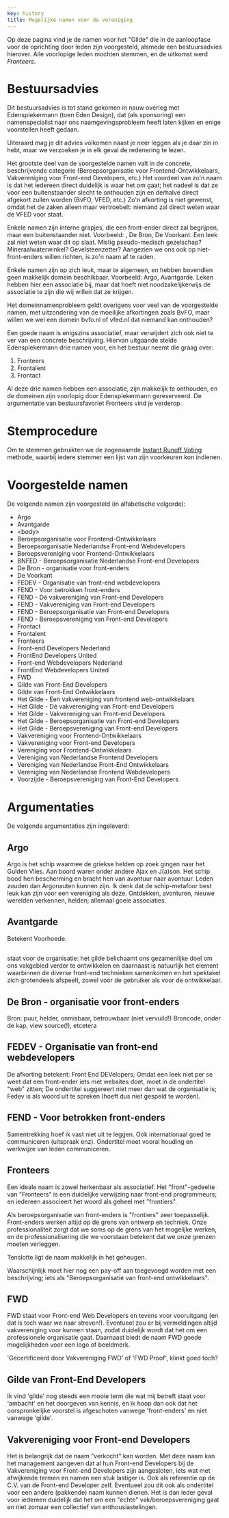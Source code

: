 ```yaml
---
key: history
title: Mogelijke namen voor de vereniging
---
```

Op deze pagina vind je de namen voor het "Gilde" die in de aanloopfase voor de oprichting door leden zijn voorgesteld, alsmede een bestuursadvies hierover. Alle voorlopige leden mochten stemmen, en de uitkomst werd *Fronteers*.

# Bestuursadvies

Dit bestuursadvies is tot stand gekomen in nauw overleg met Edenspiekermann (toen Eden Design), dat (als sponsoring) een namenspecialist naar ons naamgevingsprobleem heeft laten kijken en enige voorstellen heeft gedaan.

Uiteraard mag je dit advies volkomen naast je neer leggen als je daar zin in hebt, maar we verzoeken je in elk geval de redenering te lezen.

Het grootste deel van de voorgestelde namen valt in de concrete, beschrijvende categorie (Beroepsorganisatie voor Frontend-Ontwikkelaars, Vakvereniging voor Front-end Developers, etc.) Het voordeel van zo'n naam is dat het iedereen direct duidelijk is waar het om gaat; het nadeel is dat ze voor een buitenstaander slecht te onthouden zijn en derhalve direct afgekort zullen worden (BvFO, VFED, etc.) Zo'n afkorting is niet gewenst, omdat het de zaken alleen maar vertroebelt: niemand zal direct weten waar de VFED voor staat.

Enkele namen zijn interne grapjes, die een front-ender direct zal begrijpen, maar een buitenstaander niet. Voorbeeld: <body>, De Bron, De Voorkant. Een leek zal niet weten waar dit op slaat. Mistig pseudo-medisch gezelschap? Mineraalwaterwinkel? Gevelsteenzetter? Aangezien we ons ook op niet-front-enders willen richten, is zo'n naam af te raden.

Enkele namen zijn op zich leuk, maar te algemeen, en hebben bovendien geen makkelijk domein beschikbaar. Voorbeeld: Argo, Avantgarde. Leken hebben hier een associatie bij, maar dat hoeft niet noodzakelijkerwijs de associatie te zijn die wij willen dat ze krijgen.

Het domeinnamenprobleem geldt overigens voor veel van de voorgestelde namen, met uitzondering van de moeilijke afkortingen zoals BvFO, maar willen we wel een domein bvfo.nl of vfed.nl dat niemand kan onthouden?

Een goede naam is enigszins associatief, maar verwijdert zich ook niet te ver van een concrete beschrijving. Hiervan uitgaande stelde Edenspiekermann drie namen voor, en het bestuur neemt die graag over:

1. Fronteers
2. Frontalent
3. Frontact

Al deze drie namen hebben een associatie, zijn makkelijk te onthouden, en de domeinen zijn voorlopig door Edenspiekermann gereserveerd. De argumentatie van bestuursfavoriet Fronteers vind je verderop.

# Stemprocedure

Om te stemmen gebruikten we de zogenaamde [Instant Runoff Voting](http://en.wikipedia.org/wiki/Instant-runoff_voting) methode, waarbij iedere stemmer een lijst van zijn voorkeuren kon indienen.

# Voorgestelde namen

De volgende namen zijn voorgesteld (in alfabetische volgorde):

* Argo
* Avantgarde
* &lt;body&gt;
* Beroepsorganisatie voor Frontend-Ontwikkelaars
* Beroepsorganisatie Nederlandse Front-end Webdevelopers
* Beroepsvereniging voor Frontend-Ontwikkelaars
* BNFED - Beroepsorganisatie Nederlandse Front-end Developers
* De Bron - organisatie voor front-enders
* De Voorkant
* FEDEV - Organisatie van front-end webdevelopers
* FEND - Voor betrokken front-enders
* FEND - Dé vakvereniging van Front-end Developers
* FEND - Vakvereniging van Front-end Developers
* FEND - Beroepsorganisatie van Front-end Developers
* FEND - Beroepsvereniging van Front-end Developers
* Frontact
* Frontalent
* Fronteers
* Front-end Developers Nederland
* FrontEnd Developers United
* Front-end Webdevelopers Nederland
* FrontEnd Webdevelopers United
* FWD
* Gilde van Front-End Developers
* Gilde van Front-End Ontwikkelaars
* Het Gilde - Een vakvereniging van frontend web-ontwikkelaars
* Het Gilde - Dé vakvereniging van Front-end Developers
* Het Gilde - Vakvereniging van Front-end Developers
* Het Gilde - Beroepsorganisatie van Front-end Developers
* Het Gilde - Beroepsvereniging van Front-end Developers
* Vakvereniging voor Frontend-Ontwikkelaars
* Vakvereniging voor Front-end Developers
* Vereniging voor Frontend-Ontwikkelaars
* Vereniging van Nederlandse Frontend Developers
* Vereniging van Nederlandse Front-End Ontwikkelaars
* Vereniging van Nederlandse Frontend Webdevelopers
* Voorzijde - Beroepsvereniging van Front-End Developers

# Argumentaties

De volgende argumentaties zijn ingeleverd:

## Argo

Argo is het schip waarmee de griekse helden op zoek gingen naar het Gulden Vlies. Aan boord waren onder andere Ajax en J(a)son.
Het schip bood hen bescherming en bracht hen van avontuur naar avontuur.
Leden zouden dan Argonauten kunnen zijn.
Ik denk dat de schip-metafoor best leuk kan zijn voor een vereniging als deze. Ontdekken, avonturen, nieuwe werelden verkennen, helden; allemaal goeie associaties.

## Avantgarde

Betekent Voorhoede.

## <body>

<body> staat voor de organisatie: het gilde belichaamt ons gezamenlijke doel om ons vakgebied verder te ontwikkelen en daarnaast is <body> natuurlijk het element waarbinnen de diverse front-end technieken samenkomen en het spektakel zich grotendeels afspeelt, zowel voor de gebruiker als voor de ontwikkelaar.

## De Bron - organisatie voor front-enders

Bron: puur, helder, onmisbaar, betrouwbaar (niet vervuild!)
Broncode, onder de kap, view source(!), etcetera

## FEDEV - Organisatie van front-end webdevelopers

De afkorting betekent: Front End DEVelopers;
Omdat een leek niet per se weet dat een front-ender iets met websites doet, moet in de ondertitel "web" zitten;
De ondertitel suggereert niet meer dan wat de organisatie is;
Fedev is als woord uit te spreken (hoeft dus niet gespeld te worden).

## FEND - Voor betrokken front-enders

Samentrekking hoef ik vast niet uit te leggen.
Ook internationaal goed te communiceren (uitspraak enz).
Ondertitel moet vooral houding en werkwijze van leden communiceren.

## Fronteers

Een ideale naam is zowel herkenbaar als associatief. Het "front"-gedeelte van "Fronteers" is een duidelijke verwijzing naar front-end programmeurs; en iedereen associeert het woord als geheel met "frontiers".

Als beroepsorganisatie van front-enders is "frontiers" zeer toepasselijk. Front-enders werken altijd op de grens van ontwerp en techniek. Onze professionaliteit zorgt dat we soms op de grens van het mogelijke werken, en de professionalisering die we voorstaan betekent dat we onze grenzen moeten verleggen.

Tenslotte ligt de naam makkelijk in het geheugen.

Waarschijnlijk moet hier nog een pay-off aan toegevoegd worden met een beschrijving; iets als "Beroepsorganisatie van front-end ontwikkelaars".

## FWD

FWD staat voor Front-end Web Developers en tevens voor vooruitgang (en dat is toch waar we naar streven!). Eventueel zou er bij vermeldingen altijd vakvereniging voor kunnen staan, zodat duidelijk wordt dat het om een professionele organisatie gaat. Daarnaast biedt de naam FWD goede mogelijkheden voor een logo of beeldmerk.

'Gecertificeerd door Vakvereniging FWD' of 'FWD Proof', klinkt goed toch?

## Gilde van Front-End Developers

Ik vind 'gilde' nog steeds een mooie term die wat mij betreft staat voor 'ambacht' en het doorgeven van kennis, en ik hoop dan ook dat het oorspronkelijke voorstel is afgeschoten vanwege 'front-enders' en niet vanwege 'gilde'.

## Vakvereniging voor Front-end Developers

Het is belangrijk dat de naam "verkocht" kan worden. Met deze naam kan het management aangeven dat al hun Front-end Developers bij de Vakvereniging voor Front-end Developers zijn aangesloten, iets wat met afwijkende termen en namen een stuk lastiger is. Ook als referentie op de C.V. van de Front-end Developer zelf. Eventueel zou dit ook als ondertitel voor een andere (pakkende) naam kunnen dienen. Het is dan ieder geval voor iedereen duidelijk dat het om een "echte" vak/beroepsvereniging gaat en niet zomaar een collectief van enthousiastelingen.
